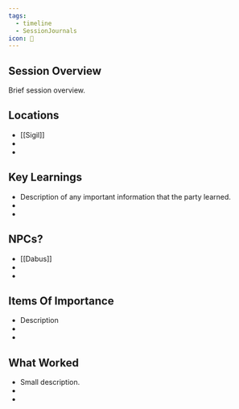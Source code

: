 ```yaml
---
tags:
  - timeline
  - SessionJournals
icon: 📓
---
```



## Session Overview 
 
Brief session overview.






## Locations 
- [[Sigil]]
- 
- 


## Key Learnings

- Description of any important information that the party learned.
- 
- 
 
## NPCs?
 
- [[Dabus]]
- 
- 
 
## Items Of Importance
 
- Description
- 
- 

## What Worked 
 
- Small description.
- 
- 


